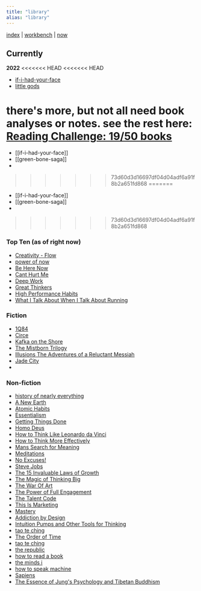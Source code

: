 ```yaml
---
title: "library"
alias: "library"
---
```


[index](/.md) | [workbench](_workbench.md) | [now](now.md)

## Currently 

**2022**
<<<<<<< HEAD
<<<<<<< HEAD
- [if-i-had-your-face](if-i-had-your-face.md)
- [little gods](little-gods.md)

there's more, but not all need book analyses or notes. see the rest here: 
[Reading Challenge: 19/50 books](https://www.goodreads.com/user/show/45269111-jennifer-nguyen)
=======
- [[if-i-had-your-face]]
- [[green-bone-saga]]
- 
>>>>>>> 73d60d3d16697df04d04adf6a91f8b2a651fd868
=======
- [[if-i-had-your-face]]
- [[green-bone-saga]]
- 
>>>>>>> 73d60d3d16697df04d04adf6a91f8b2a651fd868

### Top Ten (as of right now)
- [Creativity - Flow](books/Creativity-Flow.md) 
- [power of now](books/power-of-now.md) 
- [Be Here Now](books/be-here-now.md) 
- [Cant Hurt Me](books/cant-hurt-me.md)
- [Deep Work](books/Deep-Work.md)
- [Great Thinkers](books/Great-Thinkers.md)
- [High Performance Habits](books/High-Performance-Habits.md)
- [What I Talk About When I Talk About Running](books/What-I-Talk-About-When-I-Talk-About-Running.md)

### Fiction
- [1Q84](books/1Q84.md)
- [Circe](books/Circe.md)
- [Kafka on the Shore](books/Kafka-on-the-Shore.md)
- [The Mistborn Trilogy](books/The-Mistborn-Trilogy.md)
- [Illusions The Adventures of a Reluctant Messiah](books/Illusions-The-Adventures-of-a-Reluctant-Messiah.md)
- [Jade City](books/Jade-City.md)
- 

### Non-fiction
- [history of nearly everything](books/history-of-nearly-everything.md)
- [A New Earth](books/a-new-earth.md)
- [Atomic Habits](books/atomic-habits.md)
- [Essentialism](books/Essentialism.md)
- [Getting Things Done](books/Getting-Things-Done.md)
- [Homo Deus](books/Homo-Deus.md)
- [How to Think Like Leonardo da Vinci](books/How-to-Think-Like-Leonardo-da-Vinci.md)
- [How to Think More Effectively](books/How-to-Think-More-Effectively.md)
- [Mans Search for Meaning](books/Mans-Search-for-Meaning.md)
- [Meditations](books/Meditations.md)
- [No Excuses!](books/No%20Excuses!.md)
- [Steve Jobs](books/Steve%20Jobs.md)
- [The 15 Invaluable Laws of Growth](books/The%2015%20Invaluable%20Laws%20of%20Growth.md)
- [The Magic of Thinking Big](books/The%20Magic%20of%20Thinking%20Big.md)
- [The War Of Art](books/The%20War%20Of%20Art.md)
- [The Power of Full Engagement](books/The-Power-of-Full-Engagement.md)
- [The Talent Code](books/The-Talent-Code.md)
- [This Is Marketing](books/This%20Is%20Marketing.md)
- [Mastery](books/Mastery.md)
- [Addiction by Design](addiction-by-design.md)
- [Intuition Pumps and Other Tools for Thinking](books/intuition-pumps.md)
-  [tao te ching](books/tao-te-ching.md)
-  [The Order of Time](books/the-order-of-time.md)
- [tao te ching](books/tao-te-ching.md)
- [the republic](books/the-republic.md)
- [how to read a book](books/how-to-read-a-book.md)
- [the minds i](the-minds-i.md)
- [how to speak machine](how-to-speak-machine.md)
- [Sapiens](books/Sapiens.md)
- [The Essence of Jung's Psychology and Tibetan Buddhism](books/The-Essence-of-Jungs-Psychology-and-Tibetan-Buddhism.md)
